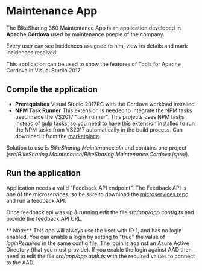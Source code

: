 Maintenance App
===============

The BikeSharing 360 Maintentance App is an application developed in **Apache Cordova** used by maintenance poeple of the company.

Every user can see incidences assigned to him, view its details and mark incidences resolved.

This application can be used to show the features of Tools for Apache Cordova in Visual Studio 2017.

Compile the application
------------------------

* **Prerequisites** Visual Studio 2017RC with the Cordova workload installed.
* **NPM Task Runner** This extension is needed to integrate the NPM tasks used inside the VS2017 "task runner". This projects uses NPM tasks instead of gulp tasks, so you need to have this extension installed to run the NPM tasks from VS2017 automatically in the build process. Can download it from the [marketplace](https://marketplace.visualstudio.com/items?itemName=MadsKristensen.NPMTaskRunner).

Solution to use is _BikeSharing.Maintenance.sln_ and contains one project (_src/BikeSharing.Maintenance/BikeSharing.Maintenance.Cordova.jsproj_).

Run the application
-------------------

Application needs a valid "Feedback API endpoint". The Feedback API is one of the microservices, so be sure to download the [microservices repo](https://github.com/Microsoft/BikeSharing360_BackendServices) and run a feedback API.

Once feedback api was up & running edit the file _src/app/app.config.ts_ and provide the feedback API URL.

** Note:** This app will always use the user with ID 1, and has no login enabled. You can enable a login by setting to "true" the value of _loginRequired_ in the same config file. The login is against an Azure Active Directory (that you must provide). If you enable the login against AAD then need to edit the file _src/app/app.auth.ts_ with the required values to connect to the AAD.